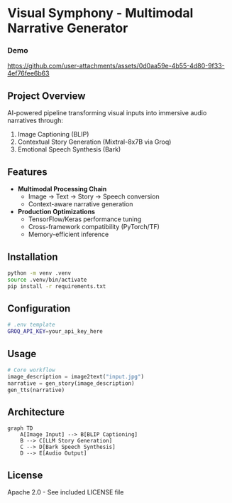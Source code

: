 # Visual Symphony - Multimodal Narrative Generator

### Demo
https://github.com/user-attachments/assets/0d0aa59e-4b55-4d80-9f33-4ef76fee6b63

## Project Overview
AI-powered pipeline transforming visual inputs into immersive audio narratives through:

1. Image Captioning (BLIP)
2. Contextual Story Generation (Mixtral-8x7B via Groq)
3. Emotional Speech Synthesis (Bark)

## Features
- **Multimodal Processing Chain**
  - Image → Text → Story → Speech conversion
  - Context-aware narrative generation
- **Production Optimizations**
  - TensorFlow/Keras performance tuning
  - Cross-framework compatibility (PyTorch/TF)
  - Memory-efficient inference

## Installation
```bash
python -m venv .venv
source .venv/bin/activate
pip install -r requirements.txt
```

## Configuration
```bash
# .env template
GROQ_API_KEY=your_api_key_here
```

## Usage
```python
# Core workflow
image_description = image2text("input.jpg")
narrative = gen_story(image_description) 
gen_tts(narrative)
```

## Architecture
```mermaid
graph TD
    A[Image Input] --> B[BLIP Captioning]
    B --> C[LLM Story Generation]
    C --> D[Bark Speech Synthesis]
    D --> E[Audio Output]
```

## License
Apache 2.0 - See included LICENSE file
